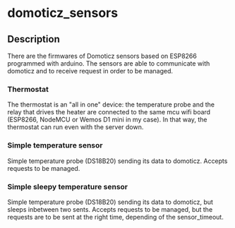 # domoticz_sensors

## Description
There are the firmwares of Domoticz sensors based on ESP8266 programmed with arduino. The sensors are able to communicate with domoticz and to receive request in order to be managed.

### Thermostat
The thermostat is an "all in one" device: the temperature probe and the relay that drives the heater are connected to the same mcu wifi board (ESP8266, NodeMCU or Wemos D1 mini in my case). In that way, the thermostat can run even with the server down. 
### Simple temperature sensor
Simple temperature probe (DS18B20) sending its data to domoticz. Accepts requests to be managed.

### Simple sleepy temperature sensor
Simple temperature probe (DS18B20) sending its data to domoticz, but sleeps inbetween two sents. Accepts requests to be managed, but the requests are to be sent at the right time, depending of the sensor_timeout.
